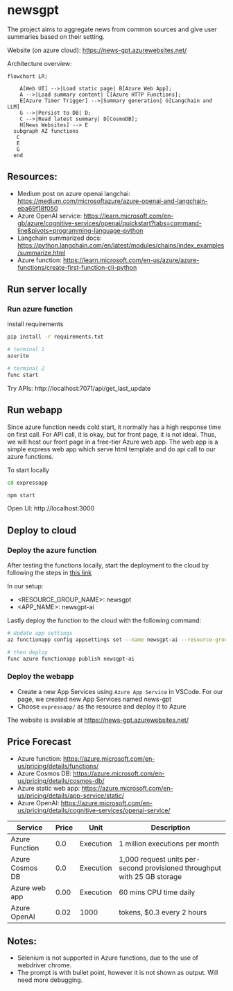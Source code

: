 # newsgpt
The project aims to aggregate news from common sources and give user summaries based on their setting.

Website (on azure cloud): https://news-gpt.azurewebsites.net/

Architecture overview:
```mermaid
flowchart LR;
 
    A[Web UI] -->|Load static page| B[Azure Web App];
    A -->|Load summary content| C[Azure HTTP Functions];
    E[Azure Timer Trigger] -->|Summary generation| G[Langchain and LLM] 
    G -->|Persist to DB| D;
    C -->|Read latest summary| D[CosmoDB];
    H[News Websites] --> E
  subgraph AZ functions
   C
   E
   G
  end
```

## Resources: 
- Medium post on azure openai langchai: https://medium.com/microsoftazure/azure-openai-and-langchain-eba69f18f050
- Azure OpenAI service: https://learn.microsoft.com/en-gb/azure/cognitive-services/openai/quickstart?tabs=command-line&pivots=programming-language-python
- Langchain summarized docs: https://python.langchain.com/en/latest/modules/chains/index_examples/summarize.html
- Azure function: https://learn.microsoft.com/en-us/azure/azure-functions/create-first-function-cli-python

## Run server locally
### Run azure function

install requirements
```bash
pip install -r requirements.txt
```

```bash
# terminal 1
azurite

# terminal 2
func start
```

Try APIs: http://localhost:7071/api/get_last_update

## Run webapp
Since azure function needs cold start, it normally has a high response time on first call. For API call, it is okay, but for front page, it is not ideal. Thus, we will host our front page in a free-tier Azure web app. The web app is a simple express web app which serve html template and do api call to our azure functions. 

To start locally
```bash
cd expressapp

npm start
```
Open UI: http://localhost:3000

## Deploy to cloud
### Deploy the azure function
After testing the functions locally, start the deployment to the cloud by following the steps in [this link](https://learn.microsoft.com/en-us/azure/azure-functions/create-first-function-cli-python?tabs=azure-cli%2Cbash&pivots=python-mode-decorators#create-supporting-azure-resources-for-your-function)

In our setup:
 - <RESOURCE_GROUP_NAME>: newsgpt
 - <APP_NAME>: newsgpt-ai


Lastly deploy the function to the cloud with the following command:

```bash
# Update app settings
az functionapp config appsettings set --name newsgpt-ai --resource-group newsgpt --settings AzureWebJobsFeatureFlags=EnableWorkerIndexing

# then deploy
func azure functionapp publish newsgpt-ai
```

### Deploy the webapp
- Create a new App Services using `Azure App Service` in VSCode. For our page, we created new App Services named news-gpt
- Choose `expressapp/` as the resource and deploy it to Azure 

The website is available at https://news-gpt.azurewebsites.net/

## Price Forecast

- Azure function: https://azure.microsoft.com/en-us/pricing/details/functions/
- Azure Cosmos DB: https://azure.microsoft.com/en-us/pricing/details/cosmos-db/
- Azure static web app: https://azure.microsoft.com/en-us/pricing/details/app-service/static/
- Azure OpenAI: https://azure.microsoft.com/en-us/pricing/details/cognitive-services/openai-service/

<!-- TODO -->

| Service | Price | Unit | Description |
| --- | --- | --- | --- |
| Azure Function | 0.0 | Execution | 1 million executions per month |
| Azure Cosmos DB | 0.0 | Execution | 1,000 request units per-second provisioned throughput with 25 GB storage	 |
| Azure web app | 0.00 | Execution | 60 mins CPU time daily |
| Azure OpenAI | 0.02 | 1000 | tokens, $0.3 every 2 hours |

## Notes:
 - Selenium is not supported in Azure functions, due to the use of webdriver chrome.
 - The prompt is with bullet point, however it is not shown as output. Will need more debugging.
